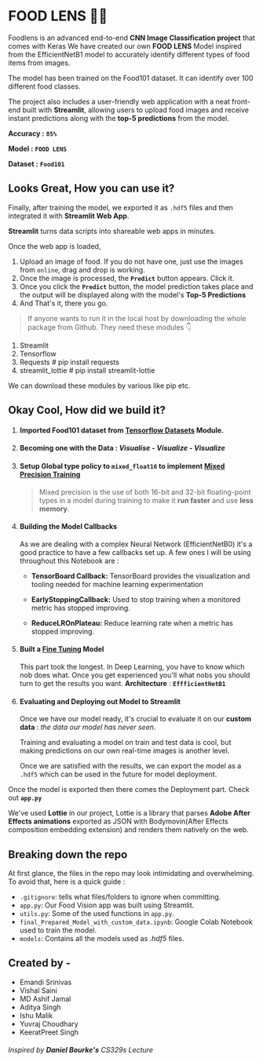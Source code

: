 # FOOD LENS 🌯🎥

Foodlens is an advanced end-to-end **CNN Image Classification project** that comes with Keras We have created our own **FOOD LENS** Model inspired from the EfficientNetB1 model to accurately identify different types of food items from images.

The model has been trained on the Food101 dataset. It can identify over 100 different food classes.

The project also includes a user-friendly web application with a neat front-end built with **Streamlit**, allowing users to upload food images and receive instant predictions along with the **top-5 predictions** from the model.

**Accuracy :** **`85%`**

**Model :** **`FOOD LENS`**

**Dataset :** **`Food101`**

## Looks Great, How you can use it?

Finally, after training the model, we exported it as `.hdf5` files and then integrated it with **Streamlit Web App**. 

**Streamlit** turns data scripts into shareable web apps in minutes.

Once the web app is loaded,

1. Upload an image of food. If you do not have one, just use the images from `online`, drag and drop is working.
2. Once the image is processed, the **`Predict`** button appears. Click it.
3. Once you click the **`Predict`** button, the model prediction takes place and the output will be displayed along with the model's **Top-5 Predictions**
4. And That's it, there you go.

> If anyone wants to run it in the local host by downloading the whole package from Github. They need these modules 👇

1. Streamlit
2. Tensorflow
3. Requests            # pip install requests
4. streamlit_lottie    # pip install streamlit-lottie

We can download these modules by various like pip etc.

## Okay Cool, How did we build it?

1. #### Imported Food101 dataset from **[Tensorflow Datasets](https://www.tensorflow.org/datasets)** Module.

2. #### Becoming one with the Data : *Visualise - Visualize - Visualize*

3. #### Setup Global type policy to **`mixed_float16`** to implement [**Mixed Precision Training**](https://www.tensorflow.org/guide/mixed_precision)

   > Mixed precision is the use of both 16-bit and 32-bit floating-point types in a model during training to make it **run faster** and use **less memory**.

4. #### Building the Model Callbacks 

   As we are dealing with a complex Neural Network (EfficientNetB0) it's a good practice to have a few callbacks set up. A few ones I will be using throughout this Notebook are :

   - **TensorBoard Callback:** TensorBoard provides the visualization and tooling needed for machine learning experimentation

   - **EarlyStoppingCallback:** Used to stop training when a monitored metric has stopped improving.

   - **ReduceLROnPlateau:** Reduce learning rate when a metric has stopped improving.


5. #### Built a  [Fine Tuning](https://www.tensorflow.org/tutorials/images/transfer_learning)  Model

   This part took the longest. In Deep Learning, you have to know which nob does what. Once you get experienced you'll what nobs you should turn to get the results you want. 
   **Architecture** : **`EffficientNetB1`**

6. #### Evaluating and Deploying out Model to Streamlit

   Once we have our model ready, it's crucial to evaluate it on our **custom data** : *the data our model has never seen*.

   Training and evaluating a model on train and test data is cool, but making predictions on our own real-time images is another level.

   Once we are satisfied with the results, we can export the model as a `.hdf5`  which can be used in the future for model deployment.

Once the model is exported then there comes the Deployment part. Check out  **`app.py`**

We've used **Lottie** in our project, Lottie is a library that parses **Adobe After Effects animations** exported as JSON with Bodymovin(After Effects composition embedding extension) and renders them natively on the web.

## Breaking down the repo

At first glance, the files in the repo may look intimidating and overwhelming. To avoid that, here is a quick guide :

* `.gitignore`: tells what files/folders to ignore when committing.
* `app.py`: Our Food Vision app was built using Streamlit.
* `utils.py`: Some of the used functions in  `app.py`.
* `final_Prepared_Model_with_custom_data.ipynb`: Google Colab Notebook used to train the model.
* `models`: Contains all the models used as *.hdf5* files.

## Created by - 

*  Emandi Srinivas
*  Vishal Saini
*  MD Ashif Jamal
*  Aditya Singh
*  Ishu Malik
*  Yuvraj Choudhary
*  KeeratPreet Singh


######                                             *Inspired by **Daniel Bourke's** CS329s Lecture*
